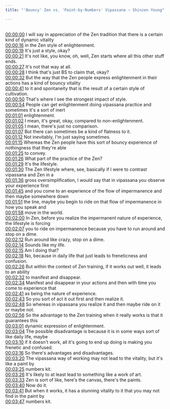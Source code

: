 ```yaml
---
title: "'Bouncy' Zen vs. 'Paint-by-Numbers' Vipassana ~ Shinzen Young"

---
```

<br>[00:00:00](https://www.youtube.com/watch?v=7WiM-w5qqmE&t=0)   I will say in appreciation of the Zen tradition that there is a certain kind of dynamic vitality 
<br>[00:00:16](https://www.youtube.com/watch?v=7WiM-w5qqmE&t=16)   in the Zen style of enlightenment. 
<br>[00:00:19](https://www.youtube.com/watch?v=7WiM-w5qqmE&t=19)   It's just a style, okay? 
<br>[00:00:21](https://www.youtube.com/watch?v=7WiM-w5qqmE&t=21)   It's not like, you know, oh, well, Zen starts where all this other stuff ends. 
<br>[00:00:27](https://www.youtube.com/watch?v=7WiM-w5qqmE&t=27)   It's not that way at all. 
<br>[00:00:28](https://www.youtube.com/watch?v=7WiM-w5qqmE&t=28)   I think that's just BS to claim that, okay? 
<br>[00:00:32](https://www.youtube.com/watch?v=7WiM-w5qqmE&t=32)   But the way that the Zen people express enlightenment in their actions has a kind of bouncy vitality 
<br>[00:00:41](https://www.youtube.com/watch?v=7WiM-w5qqmE&t=41)   to it and spontaneity that is the result of a certain style of cultivation. 
<br>[00:00:50](https://www.youtube.com/watch?v=7WiM-w5qqmE&t=50)   That's where I see the strongest impact of style. 
<br>[00:00:54](https://www.youtube.com/watch?v=7WiM-w5qqmE&t=54)   People can get enlightenment doing vipassana practice and sometimes it's a sort of inert 
<br>[00:01:01](https://www.youtube.com/watch?v=7WiM-w5qqmE&t=61)   enlightenment. 
<br>[00:01:02](https://www.youtube.com/watch?v=7WiM-w5qqmE&t=62)   I mean, it's great, okay, compared to non-enlightenment. 
<br>[00:01:05](https://www.youtube.com/watch?v=7WiM-w5qqmE&t=65)   I mean, there's just no comparison. 
<br>[00:01:07](https://www.youtube.com/watch?v=7WiM-w5qqmE&t=67)   But there can sometimes be a kind of flatness to it. 
<br>[00:01:12](https://www.youtube.com/watch?v=7WiM-w5qqmE&t=72)   Not inevitably, I'm just saying sometimes. 
<br>[00:01:15](https://www.youtube.com/watch?v=7WiM-w5qqmE&t=75)   Whereas the Zen people have this sort of bouncy experience of nothingness that they're able 
<br>[00:01:25](https://www.youtube.com/watch?v=7WiM-w5qqmE&t=85)   to convey. 
<br>[00:01:26](https://www.youtube.com/watch?v=7WiM-w5qqmE&t=86)   What part of the practice of the Zen? 
<br>[00:01:29](https://www.youtube.com/watch?v=7WiM-w5qqmE&t=89)   It's the lifestyle. 
<br>[00:01:30](https://www.youtube.com/watch?v=7WiM-w5qqmE&t=90)   The Zen lifestyle where, see, basically if I were to contrast vipassana and Zen in a 
<br>[00:01:36](https://www.youtube.com/watch?v=7WiM-w5qqmE&t=96)   gross oversimplification, I would say that in vipassana you observe your experience first 
<br>[00:01:45](https://www.youtube.com/watch?v=7WiM-w5qqmE&t=105)   and you come to an experience of the flow of impermanence and then maybe somewhere down 
<br>[00:01:51](https://www.youtube.com/watch?v=7WiM-w5qqmE&t=111)   the line, maybe you begin to ride on that flow of impermanence in how you speak and 
<br>[00:01:58](https://www.youtube.com/watch?v=7WiM-w5qqmE&t=118)   move in the world. 
<br>[00:02:00](https://www.youtube.com/watch?v=7WiM-w5qqmE&t=120)   In Zen, before you realize the impermanent nature of experience, the lifestyle is forcing 
<br>[00:02:07](https://www.youtube.com/watch?v=7WiM-w5qqmE&t=127)   you to ride on impermanence because you have to run around and stop on a dime. 
<br>[00:02:12](https://www.youtube.com/watch?v=7WiM-w5qqmE&t=132)   Run around like crazy, stop on a dime. 
<br>[00:02:14](https://www.youtube.com/watch?v=7WiM-w5qqmE&t=134)   Sounds like my life. 
<br>[00:02:15](https://www.youtube.com/watch?v=7WiM-w5qqmE&t=135)   Am I doing that? 
<br>[00:02:18](https://www.youtube.com/watch?v=7WiM-w5qqmE&t=138)   No, because in daily life that just leads to freneticness and confusion. 
<br>[00:02:26](https://www.youtube.com/watch?v=7WiM-w5qqmE&t=146)   But within the context of Zen training, if it works out well, it leads to an ability 
<br>[00:02:32](https://www.youtube.com/watch?v=7WiM-w5qqmE&t=152)   to manifest and disappear. 
<br>[00:02:34](https://www.youtube.com/watch?v=7WiM-w5qqmE&t=154)   Manifest and disappear in your actions and then with time you come to experience that 
<br>[00:02:41](https://www.youtube.com/watch?v=7WiM-w5qqmE&t=161)   as being the nature of experience. 
<br>[00:02:43](https://www.youtube.com/watch?v=7WiM-w5qqmE&t=163)   So you sort of act it out first and then realize it. 
<br>[00:02:48](https://www.youtube.com/watch?v=7WiM-w5qqmE&t=168)   So whereas in vipassana you realize it and then maybe ride on it or maybe not. 
<br>[00:02:56](https://www.youtube.com/watch?v=7WiM-w5qqmE&t=176)   So the advantage to the Zen training when it really works is that it guarantees this 
<br>[00:03:01](https://www.youtube.com/watch?v=7WiM-w5qqmE&t=181)   dynamic expression of enlightenment. 
<br>[00:03:04](https://www.youtube.com/watch?v=7WiM-w5qqmE&t=184)   The possible disadvantage is because it is in some ways sort of like daily life, maybe 
<br>[00:03:10](https://www.youtube.com/watch?v=7WiM-w5qqmE&t=190)   if it doesn't work, all it's going to end up doing is making you frenetic and confused. 
<br>[00:03:16](https://www.youtube.com/watch?v=7WiM-w5qqmE&t=196)   So there's advantages and disadvantages. 
<br>[00:03:20](https://www.youtube.com/watch?v=7WiM-w5qqmE&t=200)   The vipassana way of working may not lead to the vitality, but it's like a paint by 
<br>[00:03:25](https://www.youtube.com/watch?v=7WiM-w5qqmE&t=205)   numbers kit. 
<br>[00:03:26](https://www.youtube.com/watch?v=7WiM-w5qqmE&t=206)   It's likely to at least lead to something like a work of art. 
<br>[00:03:33](https://www.youtube.com/watch?v=7WiM-w5qqmE&t=213)   Zen is sort of like, here's the canvas, there's the paints. 
<br>[00:03:40](https://www.youtube.com/watch?v=7WiM-w5qqmE&t=220)   Now do it. 
<br>[00:03:41](https://www.youtube.com/watch?v=7WiM-w5qqmE&t=221)   But when it works, it has a stunning vitality to it that you may not find in the paint by 
<br>[00:03:47](https://www.youtube.com/watch?v=7WiM-w5qqmE&t=227)   numbers kit. 
<br>